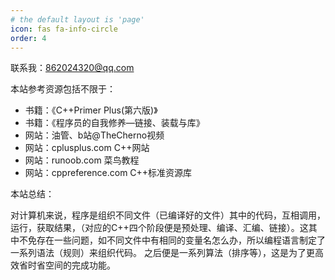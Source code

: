 ```yaml
---
# the default layout is 'page'
icon: fas fa-info-circle
order: 4
---
```


联系我：862024320@qq.com

本站参考资源包括不限于：
- 书籍：《C++Primer Plus(第六版)》
- 书籍：《程序员的自我修养—链接、装载与库》
- 网站：油管、b站@TheCherno视频
- 网站：cplusplus.com C++网站
- 网站：runoob.com 菜鸟教程
- 网站：cppreference.com C++标准资源库

本站总结：

对计算机来说，程序是组织不同文件（已编译好的文件）其中的代码，互相调用，运行，获取结果，（对应的C++四个阶段便是预处理、编译、汇编、链接）。这其中不免存在一些问题，如不同文件中有相同的变量名怎么办，所以编程语言制定了一系列语法（规则）来组织代码。
之后便是一系列算法（排序等），这是为了更高效省时省空间的完成功能。

